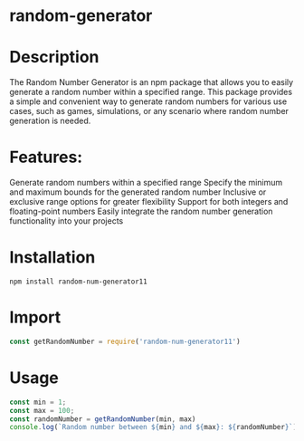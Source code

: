 # random-generator

# Description
The Random Number Generator is an npm package that allows you to easily generate a random number within a specified range. This package provides a simple and convenient way to generate random numbers for various use cases, such as games, simulations, or any scenario where random number generation is needed.

# Features:

Generate random numbers within a specified range
Specify the minimum and maximum bounds for the generated random number
Inclusive or exclusive range options for greater flexibility
Support for both integers and floating-point numbers
Easily integrate the random number generation functionality into your projects

# Installation

```shell
npm install random-num-generator11
```
# Import

```javascript
const getRandomNumber = require('random-num-generator11')
```

# Usage

```javascript
const min = 1;
const max = 100;
const randomNumber = getRandomNumber(min, max)
console.log(`Random number between ${min} and ${max}: ${randomNumber}`);
```

